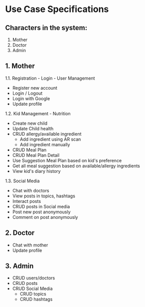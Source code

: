 # Use Case Specifications
## Characters in the system:
1. Mother 
2. Doctor
3. Admin

## 1. Mother

1.1. Registration - Login - User Management

- Register new account
- Login / Logout
- Login with Google
- Update profile

1.2. Kid Management - Nutrition
- Create new child
- Update Child health
- CRUD allergy/available ingredient 
    - Add ingredient using AR scan
    - Add ingredient manually 
- CRUD Meal Plan
- CRUD Meal Plan Detail
- Use Suggestion Meal Plan based on kid's preference
- Get all meal suggestion based on available/allergy ingredients
- View kid's diary history

1.3. Social Media
- Chat with doctors
- View posts in topics, hashtags
- Interact posts
- CRUD posts in Social media
- Post new post anonymously
- Comment on post anonymously

## 2. Doctor 

- Chat with mother
- Update profile

## 3. Admin 

- CRUD users/doctors
- CRUD posts
- CRUD Social Media
  - CRUD topics
  - CRUD hashtags